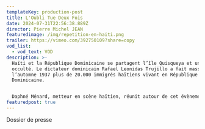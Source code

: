```yaml
---
templateKey: production-post
title: L'Oubli Tue Deux Fois
date: 2024-07-31T22:56:38.889Z
director: Pierre Michel JEAN
featuredimage: /img/repetition-en-haiti.png
trailer: https://vimeo.com/392750109?share=copy
vod_list:
  - vod_text: VOD
description: >-
  Haïti et la République Dominicaine se partagent l’île Quisqueya et un génocide
  occulté. Le dictateur dominicain Rafael Leonidas Trujillo a fait massacrer à
  l’automne 1937 plus de 20.000 immigrés haïtiens vivant en République
  Dominicaine. 


  Daphné Ménard, metteur en scène haïtien, réunit autour de cet évènement des comédiens des deux parts de l’île. Une création inédite qui demandera à l’un et l’autre de ses peuples d’évoquer certaines zones sombres de leur histoire.
featuredpost: true
---
```

Dossier de presse
